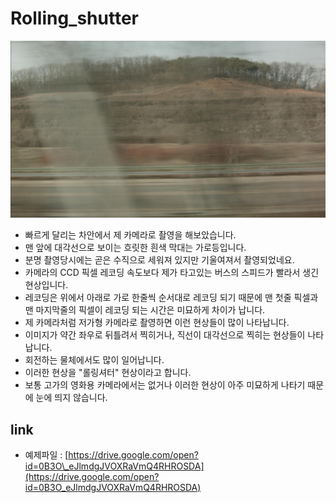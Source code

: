 # Rolling\_shutter

![](../../.gitbook/assets/rollingshutter01.jpg)

* 빠르게 달리는 차안에서 제 카메라로 촬영을 해보았습니다.
* 맨 앞에 대각선으로 보이는 흐릿한 흰색 막대는 가로등입니다.
* 분명 촬영당시에는 곧은 수직으로 세워져 있지만 기울여져서 촬영되었네요.
* 카메라의 CCD 픽셀 레코딩 속도보다 제가 타고있는 버스의 스피드가 빨라서 생긴 현상입니다.
* 레코딩은 위에서 아래로 가로 한줄씩 순서대로 레코딩 되기 때문에 맨 첫줄 픽셀과 맨 마지막줄의 픽셀이 레코딩 되는 시간은 미묘하게 차이가 납니다.
* 제 카메라처럼 저가형 카메라로 촬영하면 이런 현상들이 많이 나타납니다.
* 이미지가 약간 좌우로 뒤틀려서 찍히거나, 직선이 대각선으로 찍히는 현상들이 나타납니다.
* 회전하는 물체에서도 많이 일어납니다.
* 이러한 현상을 "롤링셔터" 현상이라고 합니다.
* 보통 고가의 영화용 카메라에서는 없거나 이러한 현상이 아주 미묘하게 나타기 때문에 눈에 띄지 않습니다.

## link

* 예제파일 : [https://drive.google.com/open?id=0B3O\_eJlmdgJVOXRaVmQ4RHROSDA](https://drive.google.com/open?id=0B3O_eJlmdgJVOXRaVmQ4RHROSDA)

